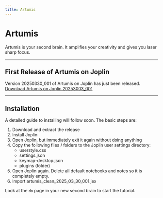 ```yaml
---
title: Artumis
---
```


# Artumis
Artumis is your second brain. It amplifies your creativity and gives you laser sharp focus.
***

## First Release of Artumis on Joplin
Version 20250330_001 of Artumis on Joplin has just been released.
[Download Artumis on Joplin 20253003_001](https://jeroenkroesen.github.io/artumis_site/artumis_in_joplin/releases/artumis_in_joplin_20250330_001.zip)
***

## Installation
A detailed guide to installing will follow soon. The basic steps are:
1. Download and extract the release
2. Install Joplin
3. Open Joplin, but immediately exit it again without doing anything
4. Copy the following files / folders to the Joplin user settings directory:
    * userstyle.css
    * settings.json
    * keymap-desktop.json
    * plugins (folder)
5. Open Joplin again. Delete all default notebooks and notes so it is completely empty. 
6. Import artumis_clean_2025_03_30_001.jex

Look at the `do` page in your new second brain to start the tutorial.
